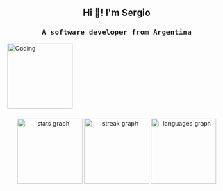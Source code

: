<h2 align="center">Hi 👋! I'm Sergio</h2>
<h3 align="center"><samp>A software developer from Argentina</samp> </h3>


<img align="center" alt="Coding" width="150" src="https://media4.giphy.com/media/v1.Y2lkPTc5MGI3NjExa3M3eTNhanQyNmYxdGZxc3MwdDYwb3RhYjZqMGQzY3JkMThpc2lwMSZlcD12MV9pbnRlcm5hbF9naWZfYnlfaWQmY3Q9Zw/jBOOXxSJfG8kqMxT11/giphy.gif">


###

<div align="center">
  <img src="https://github-readme-stats.vercel.app/api?username=Sergio-Dannunzio&theme=react&show_icons=true&hide_border=true&count_private=true" height="150" alt="stats graph"  />
  <img src="https://github-readme-streak-stats.herokuapp.com/?user=Sergio-Dannunzio&theme=react&hide_border=true" height="150" alt="streak graph"  />
  <img src="https://github-readme-stats.vercel.app/api/top-langs/?username=Sergio-Dannunzio&theme=react&show_icons=true&hide_border=true&layout=compact" height="150" alt="languages graph"  />
</div>

###

<!--
**Sergio-Dannunzio/Sergio-Dannunzio** is a ✨ _special_ ✨ repository because its `README.md` (this file) appears on your GitHub profile.
Here are some ideas to get you started:

- 🔭 I’m currently working on ...
- 🌱 I’m currently learning ...
- 👯 I’m looking to collaborate on ...
- 🤔 I’m looking for help with ...
- 💬 Ask me about ...
- 📫 How to reach me: ...
- 😄 Pronouns: ...
- ⚡ Fun fact: ...
-->
